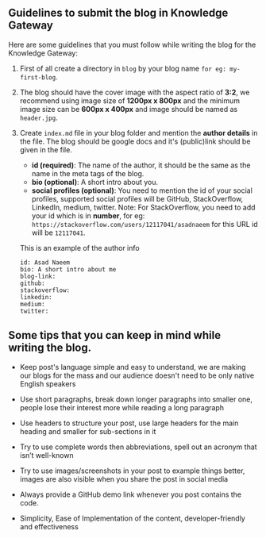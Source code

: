 ## Guidelines to submit the blog in Knowledge Gateway

Here are some guidelines that you must follow while writing the blog for the Knowledge Gateway:

1. First of all create a directory in `blog` by your blog name `for eg: my-first-blog`.

2. The blog should have the cover image with the aspect ratio of **3:2**, we recommend using image size of **1200px x 800px** and the minimum image size can be **600px x 400px** and image should be named as `header.jpg`.

3. Create `index.md` file in your blog folder and mention the **author details** in the file. The blog should be google docs and it's (public)link should be given in the file.

   - **id (required)**: The name of the author, it should be the same as the name in the meta tags of the blog.
   - **bio (optional)**: A short intro about you.
   - **social profiles (optional)**: You need to mention the id of your social profiles, supported social profiles will be GitHub, StackOverflow, LinkedIn, medium, twitter.
     Note: For StackOverflow, you need to add your id which is in **number**, for eg: `https://stackoverflow.com/users/12117041/asadnaeem` for this URL id will be `12117041`.

   This is an example of the author info

   ```
   id: Asad Naeem
   bio: A short intro about me
   blog-link:
   github:
   stackoverflow:
   linkedin:
   medium:
   twitter:
   ```

## Some tips that you can keep in mind while writing the blog.

- Keep post's language simple and easy to understand, we are making our blogs for the mass and our audience doesn't need to be only native English speakers

- Use short paragraphs, break down longer paragraphs into smaller one, people lose their interest more while reading a long paragraph

- Use headers to structure your post, use large headers for the main heading and smaller for sub-sections in it

- Try to use complete words then abbreviations, spell out an acronym that isn’t well-known

- Try to use images/screenshots in your post to example things better, images are also visible when you share the post in social media

- Always provide a GitHub demo link whenever you post contains the code.

- Simplicity, Ease of Implementation of the content, developer-friendly and effectiveness
